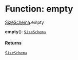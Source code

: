 # Function: empty

[SizeSchema](/en/auto-docs/core/modules/SizeSchema.md).empty

**empty**(): [`SizeSchema`](/en/auto-docs/core/interfaces/SizeSchema-1.md)

#### Returns

[`SizeSchema`](/en/auto-docs/core/interfaces/SizeSchema-1.md)
